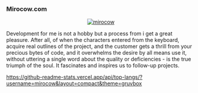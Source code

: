 ### Mirocow.com

<p align="center"> <a href="https://github.com/ryo-ma/github-profile-trophy"><img src="https://github-profile-trophy.vercel.app/?username=mirocow" alt="mirocow" /></a></p>

Development for me is not a hobby but a process from i get a great pleasure. After all, of when the characters entered from the keyboard, acquire real outlines of the project, and the customer gets a thrill from your precious bytes of code, and it overwhelms the desire by all means use it, without uttering a single word about the quality or deficiencies - is the true triumph of the soul. It fascinates and inspires us to follow-up projects.

https://github-readme-stats.vercel.app/api/top-langs/?username=mirocow&layout=compact&theme=gruvbox
